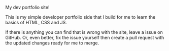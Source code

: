 My dev portfolio site!

This is my simple developer portfolio side that I build for me to learn the basics of HTML, CSS and JS.

If there is anything you can find that is wrong with the site, leave a issue on GitHub. Or, even better, fix the issue yourself then create a pull request with the updated changes ready for me to merge.